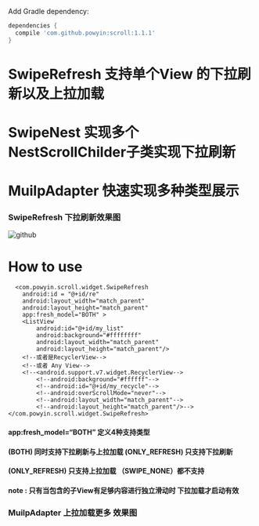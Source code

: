 Add Gradle dependency:
```gradle
dependencies {
  compile 'com.github.powyin:scroll:1.1.1'
}
```






# SwipeRefresh 支持单个View 的下拉刷新以及上拉加载
# SwipeNest 实现多个NestScrollChilder子类实现下拉刷新 
# MuilpAdapter 快速实现多种类型展示

### SwipeRefresh 下拉刷新效果图
![github](https://github.com/powyin/nest-scroll/blob/master/app/src/main/res/raw/refresh_pre.gif "github")  

# How to use

      <com.powyin.scroll.widget.SwipeRefresh
        android:id = "@+id/re"
        android:layout_width="match_parent"
        android:layout_height="match_parent"
        app:fresh_model="BOTH" >
        <ListView
            android:id="@+id/my_list"
            android:background="#ffffffff"
            android:layout_width="match_parent"
            android:layout_height="match_parent"/>
        <!--或者是RecyclerView-->
        <!--或者 Any View-->
        <!--<android.support.v7.widget.RecyclerView-->
            <!--android:background="#ffffff"-->
            <!--android:id="@+id/my_recycle"-->
            <!--android:overScrollMode="never"-->
            <!--android:layout_width="match_parent"-->
            <!--android:layout_height="match_parent"/>-->
    </com.powyin.scroll.widget.SwipeRefresh>
    
#### app:fresh_model=“BOTH”  定义4种支持类型  
#### (BOTH) 同时支持下拉刷新与上拉加载  (ONLY_REFRESH) 只支持下拉刷新 
#### (ONLY_REFRESH) 只支持上拉加载 （SWIPE_NONE）都不支持
#### note : 只有当包含的子View有足够内容进行独立滑动时 下拉加载才启动有效
### MuilpAdapter 上拉加载更多 效果图








